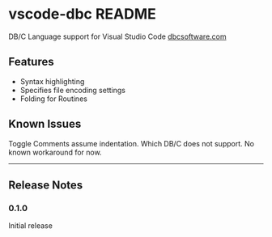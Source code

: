 # vscode-dbc README

DB/C Language support for Visual Studio Code
[dbcsoftware.com](http://dbcsoftware.com/)

## Features

- Syntax highlighting
- Specifies file encoding settings
- Folding for Routines

## Known Issues

Toggle Comments assume indentation. Which DB/C does not support. No known workaround for now.

-----------------------------------------------------------------------------------------------------------
## Release Notes

### 0.1.0

Initial release
